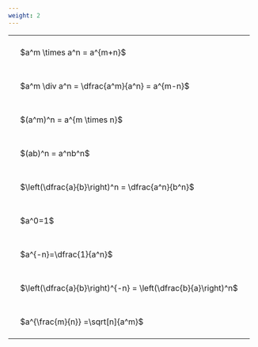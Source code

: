 ```yaml
---
weight: 2
---
```


<style type="text/css">
#T_a5e56 th.col_heading {
  text-align: left;
  font-size: 1em;
}
#T_a5e56 td {
  text-align: left;
  font-size: 1em;
  padding: 1.5em;
}
</style>
<table id="T_a5e56">
  <thead>
  </thead>
  <tbody>
    <tr>
      <td id="T_a5e56_row0_col0" class="data row0 col0" >$a^m \times a^n = a^{m+n}$</td>
    </tr>
    <tr>
      <td id="T_a5e56_row1_col0" class="data row1 col0" >$a^m \div a^n = \dfrac{a^m}{a^n} = a^{m-n}$</td>
    </tr>
    <tr>
      <td id="T_a5e56_row2_col0" class="data row2 col0" >$(a^m)^n = a^{m \times n}$</td>
    </tr>
    <tr>
      <td id="T_a5e56_row3_col0" class="data row3 col0" >$(ab)^n = a^nb^n$</td>
    </tr>
    <tr>
      <td id="T_a5e56_row4_col0" class="data row4 col0" >$\left(\dfrac{a}{b}\right)^n = \dfrac{a^n}{b^n}$</td>
    </tr>
    <tr>
      <td id="T_a5e56_row5_col0" class="data row5 col0" >$a^0=1$</td>
    </tr>
    <tr>
      <td id="T_a5e56_row6_col0" class="data row6 col0" >$a^{-n}=\dfrac{1}{a^n}$</td>
    </tr>
    <tr>
      <td id="T_a5e56_row7_col0" class="data row7 col0" >$\left(\dfrac{a}{b}\right)^{-n} = \left(\dfrac{b}{a}\right)^n$</td>
    </tr>
    <tr>
      <td id="T_a5e56_row8_col0" class="data row8 col0" >$a^{\frac{m}{n}} =\sqrt[n]{a^m}$</td>
    </tr>
  </tbody>
</table>
